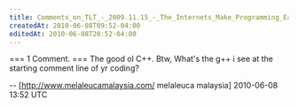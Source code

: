 ```yaml
---
title: Comments_on_TLT_-_2009.11.15_-_The_Internets_Make_Programming_Easy
createdAt: 2010-06-08T09:52-04:00
editedAt: 2010-06-08T20:52-04:00
---
```


=== 1 Comment. ===
The good ol C++. 
Btw, What's the g++ i see at the starting comment line of yr coding?

-- [http://www.melaleucamalaysia.com/ melaleuca malaysia] 2010-06-08 13:52 UTC


